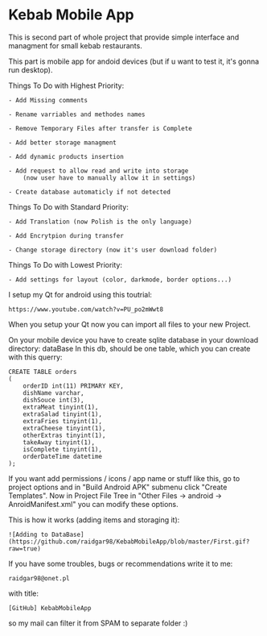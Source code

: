 # Kebab Mobile App

This is second part of whole project that provide simple interface and managment for small kebab restaurants. 

This part is mobile app for andoid devices (but if u want to test it, it's gonna run desktop). 

Things To Do with Highest Priority:

	- Add Missing comments

	- Rename varriables and methodes names

	- Remove Temporary Files after transfer is Complete

	- Add better storage managment

	- Add dynamic products insertion

	- Add request to allow read and write into storage 
		(now user have to manually allow it in settings)

	- Create database automaticly if not detected


Things To Do with Standard Priority:

	- Add Translation (now Polish is the only language)

	- Add Encrytpion during transfer

	- Change storage directory (now it's user download folder)


Things To Do with Lowest Priority:

	- Add settings for layout (color, darkmode, border options...)


I setup my Qt for android using this toutrial:
	
	https://www.youtube.com/watch?v=PU_po2mWwt8

When you setup your Qt now you can import all files to your new Project.

On your mobile device you have to create sqlite database in your download directory: dataBase
In this db, should be one table, which you can create with this querry:

	CREATE TABLE orders 
	(
        orderID int(11) PRIMARY KEY,
        dishName varchar,
        dishSouce int(3),
        extraMeat tinyint(1),
        extraSalad tinyint(1),
        extraFries tinyint(1),
        extraCheese tinyint(1),
        otherExtras tinyint(1),
        takeAway tinyint(1),
        isComplete tinyint(1),
        orderDateTime datetime
    );

If you want add permissions / icons / app name or stuff like this, go to project options and in
"Build Android APK" submenu click "Create Templates". Now in Project File Tree in "Other Files -> 
android -> AnroidManifest.xml" you can modify these options.

This is how it works (adding items and storaging it):

	![Adding to DataBase](https://github.com/raidgar98/KebabMobileApp/blob/master/First.gif?raw=true)

If you have some troubles, bugs or recommendations write it to me:

	raidgar98@onet.pl

with title:

	[GitHub] KebabMobileApp

so my mail can filter it from SPAM to separate folder :)
